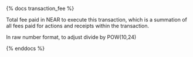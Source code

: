 {% docs transaction_fee %}

Total fee paid in NEAR to execute this transaction, which is a summation of all fees paid for actions and receipts within the transaction.

In raw number format, to adjust divide by POW(10,24)

{% enddocs %}
